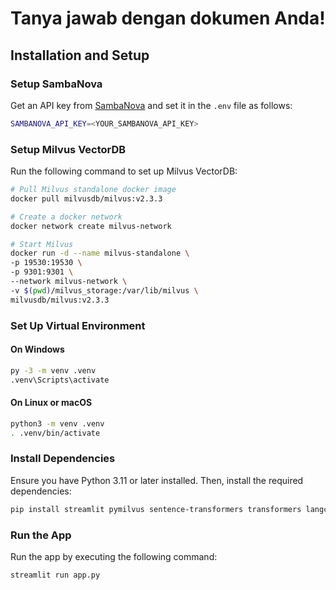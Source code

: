 # Tanya jawab dengan dokumen Anda!

## Installation and Setup

### **Setup SambaNova**

Get an API key from [SambaNova](https://sambanova.ai/) and set it in the `.env` file as follows:

```bash
SAMBANOVA_API_KEY=<YOUR_SAMBANOVA_API_KEY>
```

### **Setup Milvus VectorDB**

Run the following command to set up Milvus VectorDB:

```bash
# Pull Milvus standalone docker image
docker pull milvusdb/milvus:v2.3.3

# Create a docker network
docker network create milvus-network

# Start Milvus
docker run -d --name milvus-standalone \
-p 19530:19530 \
-p 9301:9301 \
--network milvus-network \
-v $(pwd)/milvus_storage:/var/lib/milvus \
milvusdb/milvus:v2.3.3
```

### **Set Up Virtual Environment**

#### On Windows

```bash
py -3 -m venv .venv
.venv\Scripts\activate
```

#### On Linux or macOS

```bash
python3 -m venv .venv
. .venv/bin/activate
```

### **Install Dependencies**

Ensure you have Python 3.11 or later installed. Then, install the required dependencies:

```bash
pip install streamlit pymilvus sentence-transformers transformers langchain langchain-community langchain-sambanova torch fitz
```

### **Run the App**

Run the app by executing the following command:

```bash
streamlit run app.py
```